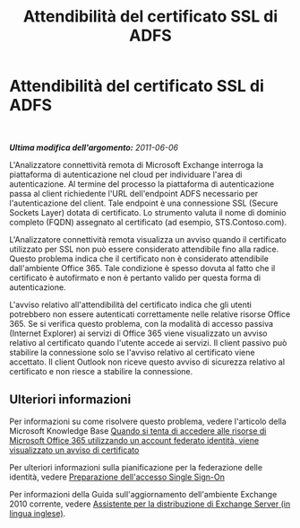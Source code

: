 ﻿---
title: Attendibilità del certificato SSL di ADFS
TOCTitle: Attendibilità del certificato SSL di ADFS
ms:assetid: 19604d13-e410-4874-961c-1900ab391d66
ms:mtpsurl: https://technet.microsoft.com/it-it/library/Hh241330(v=EXCHG.80)
ms:contentKeyID: 42607542
ms.date: 10/25/2013
mtps_version: v=EXCHG.80
_tocRel: dd439364(v=exchg.80)/toc.json
ms.translationtype: HT
---

# Attendibilità del certificato SSL di ADFS

 

_**Ultima modifica dell'argomento:** 2011-06-06_

L'Analizzatore connettività remota di Microsoft Exchange interroga la piattaforma di autenticazione nel cloud per individuare l'area di autenticazione. Al termine del processo la piattaforma di autenticazione passa al client richiedente l'URL dell'endpoint ADFS necessario per l'autenticazione del client. Tale endpoint è una connessione SSL (Secure Sockets Layer) dotata di certificato. Lo strumento valuta il nome di dominio completo (FQDN) assegnato al certificato (ad esempio, STS.Contoso.com).

L'Analizzatore connettività remota visualizza un avviso quando il certificato utilizzato per SSL non può essere considerato attendibile fino alla radice. Questo problema indica che il certificato non è considerato attendibile dall'ambiente Office 365. Tale condizione è spesso dovuta al fatto che il certificato è autofirmato e non è pertanto valido per questa forma di autenticazione.

L'avviso relativo all'attendibilità del certificato indica che gli utenti potrebbero non essere autenticati correttamente nelle relative risorse Office 365. Se si verifica questo problema, con la modalità di accesso passiva (Internet Explorer) ai servizi di Office 365 viene visualizzato un avviso relativo al certificato quando l'utente accede ai servizi. Il client passivo può stabilire la connessione solo se l'avviso relativo al certificato viene accettato. Il client Outlook non riceve questo avviso di sicurezza relativo al certificato e non riesce a stabilire la connessione.

## Ulteriori informazioni

Per informazioni su come risolvere questo problema, vedere l'articolo della Microsoft Knowledge Base [Quando si tenta di accedere alle risorse di Microsoft Office 365 utilizzando un account federato identità, viene visualizzato un avviso di certificato](http://support.microsoft.com/kb/2523494)

Per ulteriori informazioni sulla pianificazione per la federazione delle identità, vedere [Preparazione dell'accesso Single Sign-On](http://onlinehelp.microsoft.com/it-it/office365-enterprises/ff652540.aspx)

Per informazioni della Guida sull'aggiornamento dell'ambiente Exchange 2010 corrente, vedere [Assistente per la distribuzione di Exchange Server (in lingua inglese)](http://technet.microsoft.com/it-it/exdeploy2010/default.aspx).

